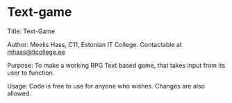 # Text-game
Title: Text-Game

Author: Meelis Hass, C11, Estonian IT College. Contactable at mhass@itcollege.ee

Purpose: To make a working RPG Text based game, that takes input from its user to function.

Usage: Code is free to use for anyone who wishes. Changes are also allowed.
